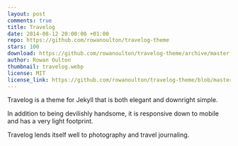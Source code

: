 ```yaml
---
layout: post
comments: true
title: Travelog
date: 2014-08-12 20:00:00 +01:00
repo: https://github.com/rowanoulton/travelog-theme
stars: 100
download: https://github.com/rowanoulton/travelog-theme/archive/master.zip
author: Rowan Oulton
thumbnail: travelog.webp
license: MIT
license_link: https://github.com/rowanoulton/travelog-theme/blob/master/LICENSE
---
```


Travelog is a theme for Jekyll that is both elegant and downright simple.

In addition to being devilishly handsome, it is responsive down to mobile and has a very light footprint.

Travelog lends itself well to photography and travel journaling.

